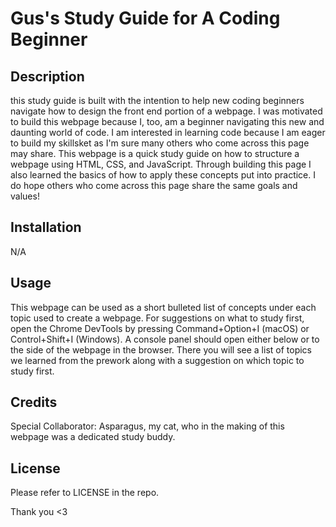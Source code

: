 # Gus's Study Guide for A Coding Beginner 

## Description

this study guide is built with the intention to help new coding beginners navigate how to design the front end portion of a webpage. I was motivated to build this webpage because I, too, am a beginner navigating this new and daunting world of code. I am interested in learning code because I am eager to build my skillsket as I'm sure many others who come across this page may share. This webpage is a quick study guide on how to structure a webpage using HTML, CSS, and JavaScript. Through building this page I also learned the basics of how to apply these concepts put into practice. I do hope others who come across this page share the same goals and values!

## Installation

N/A

## Usage

This webpage can be used as a short bulleted list of concepts under each topic used to create a webpage.  For suggestions on what to study first, open the Chrome DevTools by pressing Command+Option+I (macOS) or Control+Shift+I (Windows). A console panel should open either below or to the side of the webpage in the browser. There you will see a list of topics we learned from the prework along with a suggestion on which topic to study first.

## Credits

Special Collaborator: Asparagus, my cat, who in the making of this webpage was a dedicated study buddy. 

## License

Please refer to LICENSE in the repo.

Thank you <3

